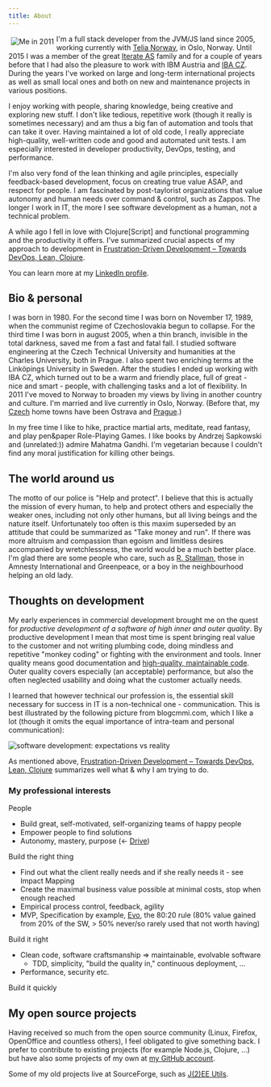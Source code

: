 ```yaml
---
title: About
---
```


<img style="margin:5px; float: left;" src="https://lh5.googleusercontent.com/-MWInauot6bc/Tlp7fibsn7I/AAAAAAAACK0/p9hAB-x7XJo/s800/foto-jakub-at-iterate.jpg" alt="Me in 2011" />I'm a full stack developer from the JVM/JS land since 2005, working currently with [Telia Norway](https://www.telia.no/), in Oslo, Norway. Until 2015 I was a member of the great [Iterate AS]("https://www.iterate.no/") family and for a couple of years before that I had also the pleasure to work with IBM Austria and [IBA CZ]("http://www.ibacz.eu/-English-"). During the years I've worked on large and long-term international projects as well as small local ones and both on new and maintenance projects in various positions.

I enjoy working with people, sharing knowledge, being creative and exploring new stuff. I don't like tedious, repetitive work (though it really is sometimes necessary) and am thus a big fan of automation and tools that can take it over. Having maintained a lot of old code, I really appreciate high-quality, well-written code and good and automated unit tests. I am especially interested in developer productivity, DevOps, testing, and performance.

I'm also very fond of the lean thinking and agile principles, especially feedback-based development, focus on creating true value ASAP, and respect for people. I am fascinated by post-taylorist organizations that value autonomy and human needs over command & control, such as Zappos. The longer I work in IT, the more I see software development as a human, not a technical problem.

A while ago I fell in love with Clojure[Script] and functional programming and the productivity it offers. I've summarized crucial aspects of my approach to development in [Frustration-Driven Development – Towards DevOps, Lean, Clojure]("http://theholyjava.wordpress.com/2014/03/17/frustration-driven-development-towards-devops-lean-clojure/").

You can learn more at my [LinkedIn profile]("http://cz.linkedin.com/in/jakubholydotnet").

## Bio & personal

I was born in 1980. For the second time I was born on November 17, 1989, when the communist regime of Czechoslovakia begun to collapse. For the third time I was born in august 2005, when a thin branch, invisible in the total darkness, saved me from a fast and fatal fall. I studied software engineering at the Czech Technical University and humanities at the Charles University, both in Prague. I also spent two enriching terms at the Linköpings University in Sweden. After the studies I ended up working with IBA CZ, which turned out to be a warm and friendly place, full of great - nice and smart - people, with challenging tasks and a lot of flexibility. In 2011 I've moved to Norway to broaden my views by living in another country and culture. I'm married and live currently in Oslo, Norway. (Before that, my [Czech]("http://jakubholy.net/en/cesko.html") home towns have been Ostrava and [Prague](http://picasaweb.google.com/lh/view?q=prague&psc=G&filter=1#).)

In my free time I like to hike, practice martial arts, meditate, read fantasy, and play pen&paper Role-Playing Games. I like books by Andrzej Sapkowski and (unrelated:)) admire Mahatma Gandhi. I'm vegetarian because I couldn't find any moral justification for killing other beings.

## The world around us

The motto of our police is "Help and protect". I believe that this is actually the mission of every human, to help and protect others and especially the weaker ones, including not only other humans, but all living beings and the nature itself. Unfortunately too often is this maxim superseded by an attitude that could be summarized as "Take money and run". If there was more altruism and compassion than egoism and limitless desires accompanied by wretchlessness, the world would be a much better place. I'm glad there are some people who care, such as [R. Stallman]("http://www.stallman.org/"), those in Amnesty International and Greenpeace, or a boy in the neighbourhood helping an old lady.

## Thoughts on development

My early experiences in commercial development brought me on the quest for _productive development of a software of high inner and outer quality_. By productive development I mean that most time is spent bringing real value to the customer and not writing plumbing code, doing mindless and repetitive "monkey coding" or fighting with the environment and tools. Inner quality means good documentation and [high-quality, maintainable code](http://www.amazon.com/Clean-Code-Handbook-Software-Craftsmanship/dp/0132350882). Outer quality covers especially (an acceptable) performance, but also the often neglected usability and doing what the customer actually needs.

I learned that however technical our profession is, the essential skill necessary for success in IT is a non-technical one - communication. This is best illustrated by the following picture from blogcmmi.com, which I like a lot (though it omits the equal importance of intra-team and personal communication):

![software development: expectations vs reality](http://lh5.ggpht.com/_btcPMCQkYvg/TAjNsPzoeJI/AAAAAAAABX4/9vQ-O__nWN4/s800/requirements-communication.jpg "")

As mentioned above, [Frustration-Driven Development – Towards DevOps, Lean, Clojure]("http://theholyjava.wordpress.com/2014/03/17/frustration-driven-development-towards-devops-lean-clojure/") summarizes well what & why I am trying to do.

### My professional interests

People

*   Build great, self-motivated, self-organizing teams of happy people
*   Empower people to find solutions
*   Autonomy, mastery, purpose (<- [Drive]("http://www.ted.com/talks/dan_pink_on_motivation.html"))

Build the right thing

*   Find out what the client really needs and if she really needs it - see Impact Mapping
*   Create the maximal business value possible at minimal costs, stop when enough reached
*   Empirical process control, feedback, agility
*   MVP, Specification by example, [Evo]("http://www.gilb.com/Project-Management"), the 80:20 rule (80% value gained from 20% of the SW, > 50% never/so rarely used that not worth having)

Build it right

*   Clean code, software craftsmanship => maintainable, evolvable software
    *   TDD, simplicity, "build the quality in," continuous deployment, ...
*   Performance, security etc.

Build it quickly

## My open source projects

Having received so much from the open source community (Linux, Firefox, OpenOffice and countless others), I feel obligated to give something back.
I prefer to contribute to existing projects (for example Node.js, Clojure, ...) but have also some projects of my own at [my GitHub account]("https://github.com/holyjak?tab=repositories").

Some of my old projects live at SourceForge, such as [J(2)EE Utils]("http://jeeutils.sf.net/").
